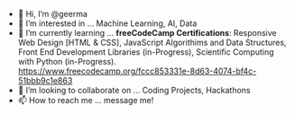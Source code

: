 - 👋 Hi, I’m @geerma
- 👀 I’m interested in ... Machine Learning, AI, Data
- 🌱 I’m currently learning ... **freeCodeCamp Certifications**: Responsive Web Design [HTML & CSS], JavaScript Algorithims and Data Structures, Front End Development Libraries (in-Progress), Scientific Computing with Python (in-Progress). https://www.freecodecamp.org/fccc853331e-8d63-4074-bf4c-51bbb9c1e863
- 💞️ I’m looking to collaborate on ... Coding Projects, Hackathons
- 📫 How to reach me ... message me!

